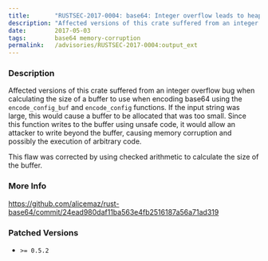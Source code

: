 ```yaml
---
title:       "RUSTSEC-2017-0004: base64: Integer overflow leads to heap-based buffer overflow in encode_config_buf"
description: "Affected versions of this crate suffered from an integer overflow bug when calculating the size of a buffer to use when encoding base64 using the encodeconfigbuf and encodeconfig functions. If the input string was large, this would cause a buffer to be allocated that was too small. Since this function writes to the buffer using unsafe code, it would allow an attacker to write beyond the buffer, causing memory corruption and possibly the execution of arbitrary code. This flaw was corrected by using checked arithmetic to calculate the size of the buffer."
date:        2017-05-03
tags:        base64 memory-corruption
permalink:   /advisories/RUSTSEC-2017-0004:output_ext
---
```


### Description

Affected versions of this crate suffered from an integer overflow bug when
calculating the size of a buffer to use when encoding base64 using the
`encode_config_buf` and `encode_config` functions.  If the input string
was large, this would cause a buffer to be allocated that was too small.
Since this function writes to the buffer using unsafe code, it would
allow an attacker to write beyond the buffer, causing memory corruption
and possibly the execution of arbitrary code.

This flaw was corrected by using checked arithmetic to calculate
the size of the buffer.

### More Info

<https://github.com/alicemaz/rust-base64/commit/24ead980daf11ba563e4fb2516187a56a71ad319>

### Patched Versions

- `>= 0.5.2`
